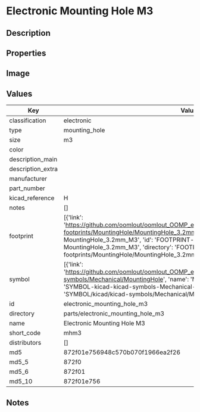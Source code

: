 # Electronic Mounting Hole M3

## Description

## Properties


## Image


## Values

| Key | Value |
| --- | --- |
| classification | electronic |
| type | mounting_hole |
| size | m3 |
| color |  |
| description_main |  |
| description_extra |  |
| manufacturer |  |
| part_number |  |
| kicad_reference | H |
| notes | [] |
| footprint | [{'link': 'https://github.com/oomlout/oomlout_OOMP_eda_V2/tree/main/FOOTPRINT/kicad/kicad-footprints/MountingHole/MountingHole_3.2mm_M3', 'name': 'MountingHole : MountingHole_3.2mm_M3', 'id': 'FOOTPRINT-kicad-kicad-footprints-MountingHole-MountingHole_3.2mm_M3', 'directory': 'FOOTPRINT/kicad/kicad-footprints/MountingHole/MountingHole_3.2mm_M3/'}] |
| symbol | [{'link': 'https://github.com/oomlout/oomlout_OOMP_eda_V2/tree/main/SYMBOL/kicad/kicad-symbols/Mechanical/MountingHole', 'name': 'Mechanical : MountingHole', 'id': 'SYMBOL-kicad-kicad-symbols-Mechanical-MountingHole', 'directory': 'SYMBOL/kicad/kicad-symbols/Mechanical/MountingHole/'}] |
| id | electronic_mounting_hole_m3 |
| directory | parts/electronic_mounting_hole_m3 |
| name | Electronic Mounting Hole M3 |
| short_code | mhm3 |
| distributors | [] |
| md5 | 872f01e756948c570b070f1966ea2f26 |
| md5_5 | 872f0 |
| md5_6 | 872f01 |
| md5_10 | 872f01e756 |

## Notes

